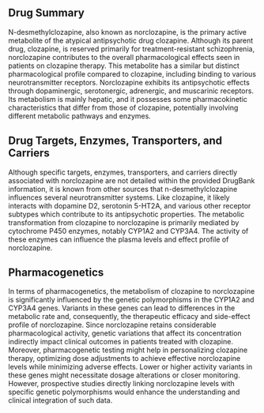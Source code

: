 ## Drug Summary
N-desmethylclozapine, also known as norclozapine, is the primary active metabolite of the atypical antipsychotic drug clozapine. Although its parent drug, clozapine, is reserved primarily for treatment-resistant schizophrenia, norclozapine contributes to the overall pharmacological effects seen in patients on clozapine therapy. This metabolite has a similar but distinct pharmacological profile compared to clozapine, including binding to various neurotransmitter receptors. Norclozapine exhibits its antipsychotic effects through dopaminergic, serotonergic, adrenergic, and muscarinic receptors. Its metabolism is mainly hepatic, and it possesses some pharmacokinetic characteristics that differ from those of clozapine, potentially involving different metabolic pathways and enzymes.

## Drug Targets, Enzymes, Transporters, and Carriers
Although specific targets, enzymes, transporters, and carriers directly associated with norclozapine are not detailed within the provided DrugBank information, it is known from other sources that n-desmethylclozapine influences several neurotransmitter systems. Like clozapine, it likely interacts with dopamine D2, serotonin 5-HT2A, and various other receptor subtypes which contribute to its antipsychotic properties. The metabolic transformation from clozapine to norclozapine is primarily mediated by cytochrome P450 enzymes, notably CYP1A2 and CYP3A4. The activity of these enzymes can influence the plasma levels and effect profile of norclozapine.

## Pharmacogenetics
In terms of pharmacogenetics, the metabolism of clozapine to norclozapine is significantly influenced by the genetic polymorphisms in the CYP1A2 and CYP3A4 genes. Variants in these genes can lead to differences in the metabolic rate and, consequently, the therapeutic efficacy and side-effect profile of norclozapine. Since norclozapine retains considerable pharmacological activity, genetic variations that affect its concentration indirectly impact clinical outcomes in patients treated with clozapine. Moreover, pharmacogenetic testing might help in personalizing clozapine therapy, optimizing dose adjustments to achieve effective norclozapine levels while minimizing adverse effects. Lower or higher activity variants in these genes might necessitate dosage alterations or closer monitoring. However, prospective studies directly linking norclozapine levels with specific genetic polymorphisms would enhance the understanding and clinical integration of such data.